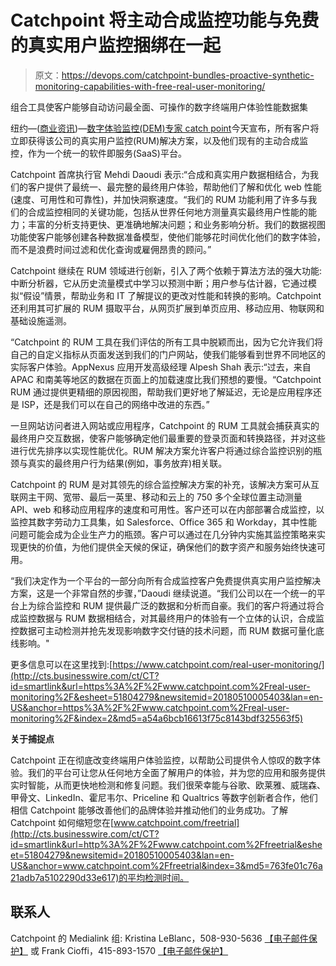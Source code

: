 # Catchpoint 将主动合成监控功能与免费的真实用户监控捆绑在一起

> 原文：<https://devops.com/catchpoint-bundles-proactive-synthetic-monitoring-capabilities-with-free-real-user-monitoring/>

组合工具使客户能够自动访问最全面、可操作的数字终端用户体验性能数据集

纽约—([商业资讯](https://www.businesswire.com/))—[数字体验监控(DEM)专家 catch point](http://cts.businesswire.com/ct/CT?id=smartlink&url=http%3A%2F%2Fwww.catchpoint.com%2F&esheet=51804279&newsitemid=20180510005403&lan=en-US&anchor=Catchpoint%E2%84%A2&index=1&md5=23220b7964bbc2b0857da540b114d35e)今天宣布，所有客户将立即获得该公司的真实用户监控(RUM)解决方案，以及他们现有的主动合成监控，作为一个统一的软件即服务(SaaS)平台。

Catchpoint 首席执行官 Mehdi Daoudi 表示:“合成和真实用户数据相结合，为我们的客户提供了最统一、最完整的最终用户体验，帮助他们了解和优化 web 性能(速度、可用性和可靠性)，并加快洞察速度。“我们的 RUM 功能利用了许多与我们的合成监控相同的关键功能，包括从世界任何地方测量真实最终用户性能的能力；丰富的分析支持更快、更准确地解决问题；和业务影响分析。我们的数据视图功能使客户能够创建各种数据准备模型，使他们能够花时间优化他们的数字体验，而不是浪费时间过滤和优化查询或雇佣昂贵的顾问。”

Catchpoint 继续在 RUM 领域进行创新，引入了两个依赖于算法方法的强大功能:中断分析器，它从历史流量模式中学习以预测中断；用户参与估计器，它通过模拟“假设”情景，帮助业务和 IT 了解提议的更改对性能和转换的影响。Catchpoint 还利用其可扩展的 RUM 摄取平台，从网页扩展到单页应用、移动应用、物联网和基础设施遥测。

“Catchpoint 的 RUM 工具在我们评估的所有工具中脱颖而出，因为它允许我们将自己的自定义指标从页面发送到我们的门户网站，使我们能够看到世界不同地区的实际客户体验。AppNexus 应用开发高级经理 Alpesh Shah 表示:“过去，来自 APAC 和南美等地区的数据在页面上的加载速度比我们预想的要慢。“Catchpoint RUM 通过提供更精细的原因视图，帮助我们更好地了解延迟，无论是应用程序还是 ISP，还是我们可以在自己的网络中改进的东西。”

一旦网站访问者进入网站或应用程序，Catchpoint 的 RUM 工具就会捕获真实的最终用户交互数据，使客户能够确定他们最重要的登录页面和转换路径，并对这些进行优先排序以实现性能优化。RUM 解决方案允许客户将通过综合监控识别的瓶颈与真实的最终用户行为结果(例如，事务放弃)相关联。

Catchpoint 的 RUM 是对其领先的综合监控解决方案的补充，该解决方案可从互联网主干网、宽带、最后一英里、移动和云上的 750 多个全球位置主动测量 API、web 和移动应用程序的速度和可用性。客户还可以在内部部署合成监控，以监控其数字劳动力工具集，如 Salesforce、Office 365 和 Workday，其中性能问题可能会成为企业生产力的瓶颈。客户可以通过在几分钟内实施其监控策略来实现更快的价值，为他们提供全天候的保证，确保他们的数字资产和服务始终快速可用。

“我们决定作为一个平台的一部分向所有合成监控客户免费提供真实用户监控解决方案，这是一个非常自然的步骤，”Daoudi 继续说道。“我们公司以在一个统一的平台上为综合监控和 RUM 提供最广泛的数据和分析而自豪。我们的客户将通过将合成监控数据与 RUM 数据相结合，对其最终用户的体验有一个立体的认识，合成监控数据可主动检测并抢先发现影响数字交付链的技术问题，而 RUM 数据可量化底线影响。"

更多信息可以在这里找到:[https://www.catchpoint.com/real-user-monitoring/](http://cts.businesswire.com/ct/CT?id=smartlink&url=https%3A%2F%2Fwww.catchpoint.com%2Freal-user-monitoring%2F&esheet=51804279&newsitemid=20180510005403&lan=en-US&anchor=https%3A%2F%2Fwww.catchpoint.com%2Freal-user-monitoring%2F&index=2&md5=a54a6bcb16613f75c8143bdf325563f5)

**关于捕捉点**

Catchpoint 正在彻底改变终端用户体验监控，以帮助公司提供令人惊叹的数字体验。我们的平台可让您从任何地方全面了解用户的体验，并为您的应用和服务提供实时智能，从而更快地检测和修复问题。我们很荣幸能与谷歌、欧莱雅、威瑞森、甲骨文、LinkedIn、霍尼韦尔、Priceline 和 Qualtrics 等数字创新者合作，他们相信 Catchpoint 能够改善他们的品牌体验并推动他们的业务成功。了解 Catchpoint 如何缩短您在[www.catchpoint.com/freetrial](http://cts.businesswire.com/ct/CT?id=smartlink&url=http%3A%2F%2Fwww.catchpoint.com%2Ffreetrial&esheet=51804279&newsitemid=20180510005403&lan=en-US&anchor=www.catchpoint.com%2Ffreetrial&index=3&md5=763fe01c76a21adb7a5102290d33e617)的平均检测时间。

## 联系人

Catchpoint 的 Medialink 组:
Kristina LeBlanc，508-930-5636
[【电子邮件保护】](/cdn-cgi/l/email-protection#aac1d8c3d9dec3c4cbddc6cfc8c6cbc4c9eacdc7cbc3c684c9c5c7)
或
Frank Cioffi，415-893-1570
[【电子邮件保护】](/cdn-cgi/l/email-protection#157367747b7e76557870717c74797c7b7e72677a60653b767a78)